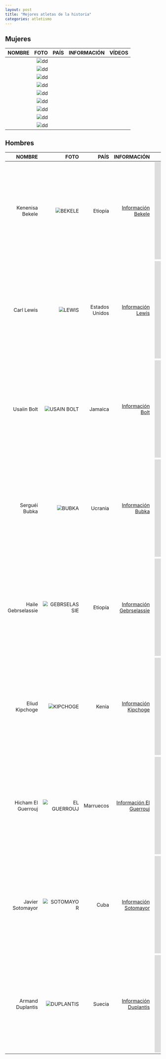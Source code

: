 ```yaml
---
layout: post
title: "Mejores atletas de la historia"
categories: atletismo
---
```


## Mujeres 

|NOMBRE|FOTO|PAÍS|INFORMACIÓN|VÍDEOS|
|-----:|-----:|-----:|-----:|-----:|
|        |![dd]()|        |[]()|        |  
|        |![dd]()|        |[]()|        | 
|        |![dd]()|        |[]()|        | 
|        |![dd]()|        |[]()|        | 
|        |![dd]()|        |[]()|        | 
|        |![dd]()|        |[]()|        | 
|        |![dd]()|        |[]()|        | 
|        |![dd]()|        |[]()|        | 
|        |![dd]()|        |[]()|        | 

## Hombres 

|NOMBRE|FOTO|PAÍS|INFORMACIÓN|VÍDEOS|
|-------:|-----:|-------:|-------:|-------:|
|Kenenisa Bekele|![BEKELE](https://danieledufis.github.io/images_text/atletismo_mejoresdeportistas_bekele.jpg)|Etiopía|[Información Bekele](https://es.wikipedia.org/wiki/Kenenisa_Bekele)| <iframe width='560' height='315' src='https://www.youtube.com/embed/QMJnBa3e12o' title='YouTube video player' frameborder='0' allow='accelerometer; autoplay; clipboard-write; encrypted-media; gyroscope; picture-in-picture' allowfullscreen></iframe>|  
|Carl Lewis|![LEWIS](https://danieledufis.github.io/images_text/atletismo_mejoresatletas_lewis.jpg)|Estados Unidos|[Información Lewis](https://es.wikipedia.org/wiki/Carl_Lewis)|<iframe width="560" height="315" src="https://www.youtube.com/embed/xGuH_jjauHg" title="YouTube video player" frameborder="0" allow="accelerometer; autoplay; clipboard-write; encrypted-media; gyroscope; picture-in-picture" allowfullscreen></iframe>| 
|Usaiin Bolt|![USAIN BOLT](https://danieledufis.github.io/images_text/atletismo_mejoresatletas_usainbolt.jpg)|Jamaica|[Información Bolt](https://es.wikipedia.org/wiki/Usain_Bolt)|<iframe width="560" height="315" src="https://www.youtube.com/embed/5Dd3MpyUvOA" title="YouTube video player" frameborder="0" allow="accelerometer; autoplay; clipboard-write; encrypted-media; gyroscope; picture-in-picture" allowfullscreen></iframe>| 
|Serguéi Bubka|![BUBKA](https://danieledufis.github.io/images_text/atletismo_mejoresatletas_bubka.jpg)|Ucrania|[Información Bubka](https://es.wikipedia.org/wiki/Sergu%C3%A9i_Bubka)|<iframe width="560" height="315" src="https://www.youtube.com/embed/KUPBl4xToUM" title="YouTube video player" frameborder="0" allow="accelerometer; autoplay; clipboard-write; encrypted-media; gyroscope; picture-in-picture" allowfullscreen></iframe>| 
|Haile Gebrselassie|![GEBRSELASSIE](https://danieledufis.github.io/images_text/atletismo_mejoresatletas_gebresselassie.jpg)|Etiopía|[Información Gebrselassie](https://es.wikipedia.org/wiki/Haile_Gebrselassie)|<iframe width="560" height="315" src="https://www.youtube.com/embed/2jtSQqLfqf0" title="YouTube video player" frameborder="0" allow="accelerometer; autoplay; clipboard-write; encrypted-media; gyroscope; picture-in-picture" allowfullscreen></iframe>| 
|Eliud Kipchoge|![KIPCHOGE](https://danieledufis.github.io/images_text/atletismo_mejoresatletas_kipchoge.jpg)|Kenia|[Información Kipchoge](https://es.wikipedia.org/wiki/Eliud_Kipchoge)|<iframe width="560" height="315" src="https://www.youtube.com/embed/MoxFkJlVZlA" title="YouTube video player" frameborder="0" allow="accelerometer; autoplay; clipboard-write; encrypted-media; gyroscope; picture-in-picture" allowfullscreen></iframe>| 
|Hicham El Guerrouj|![EL GUERROUJ](https://danieledufis.github.io/blob/master/images_text/atletismo_mejoresatletas_elguerrouj.jpg)|Marruecos|[Información El Guerrouj](https://es.wikipedia.org/wiki/Hicham_El_Guerrouj)|<iframe width="560" height="315" src="https://www.youtube.com/embed/_nulJrt7i5I" title="YouTube video player" frameborder="0" allow="accelerometer; autoplay; clipboard-write; encrypted-media; gyroscope; picture-in-picture" allowfullscreen></iframe>| 
|Javier Sotomayor|![SOTOMAYOR](https://danieledufis.github.io/images_text/atletismo_mejoresatletas_javiersotomayor.jpg)|Cuba|[Información Sotomayor](https://es.wikipedia.org/wiki/Javier_Sotomayor)|<iframe width="560" height="315" src="https://www.youtube.com/embed/rOWoz8u1oMU" title="YouTube video player" frameborder="0" allow="accelerometer; autoplay; clipboard-write; encrypted-media; gyroscope; picture-in-picture" allowfullscreen></iframe>| 
|Armand Duplantis|![DUPLANTIS](https://danieledufis.github.io/images_text/atletismo_mejoresatletas_duplantis.jpg)|Suecia|[Información Duplantis](https://es.wikipedia.org/wiki/Armand_Duplantis)|<iframe width="560" height="315" src="https://www.youtube.com/embed/4iPaJFOp9WE" title="YouTube video player" frameborder="0" allow="accelerometer; autoplay; clipboard-write; encrypted-media; gyroscope; picture-in-picture" allowfullscreen></iframe>| 
